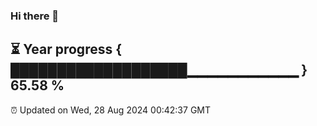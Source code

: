 ### Hi there 👋
⏳ Year progress { ███████████████████▁▁▁▁▁▁▁▁▁▁▁ } 65.58 %
---
⏰ Updated on Wed, 28 Aug 2024 00:42:37 GMT

